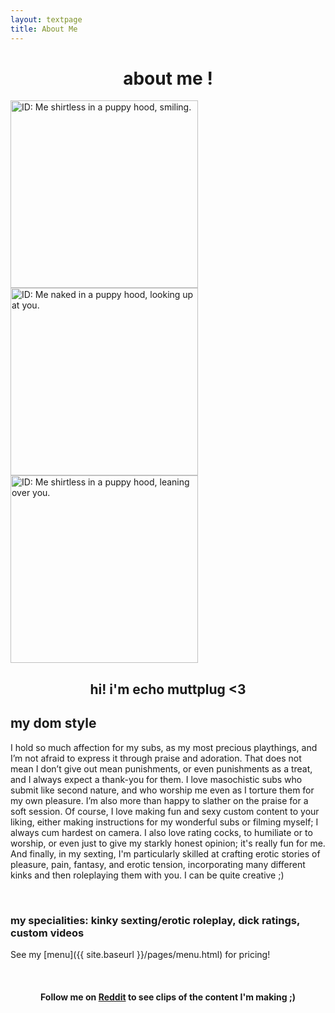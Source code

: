 ```yaml
---
layout: textpage
title: About Me
---
```


<h1 style="text-align: center;"> about me !</h1>

<!-- PHOTO GOES HERE -->
<div class="inlineHeader">
    <div class="cell">
        <img src="{{ site.baseurl }}/assets/images/me1.png" alt="ID: Me shirtless in a puppy hood, smiling." style="height: 300px;">
    </div>
    <div class="cell">
        <img src="{{ site.baseurl }}/assets/images/me2.png" alt="ID: Me naked in a puppy hood, looking up at you." style="height: 300px;">
    </div>
    <div class="cell">
        <img src="{{ site.baseurl }}/assets/images/me3.png" alt="ID: Me shirtless in a puppy hood, leaning over you." style="height: 300px;">
    </div>
</div>

<h2 style="text-align: center;">hi! i'm echo muttplug <3</h2>


## my dom style

I hold so much affection for my subs, as my most precious playthings, and I’m not afraid to express it through 
praise and adoration. That does not mean I don’t give out mean punishments, or even punishments as a treat, 
and I always expect a thank-you for them. I love masochistic subs who submit like second nature, and who worship me 
even as I torture them for my own pleasure. I’m also more than happy to slather on the praise for a soft 
session. Of course, I love making fun and sexy custom content to your liking, either making instructions for 
my wonderful subs or filming myself; I always cum hardest on camera. I also love rating cocks, to humiliate 
or to worship, or even just to give my starkly honest opinion; it's 
really fun for me. And finally, in my sexting, I'm particularly skilled at crafting erotic stories of 
pleasure, pain, fantasy, and erotic tension, incorporating many different kinks and then roleplaying them with 
you. I can be quite creative ;) 

<br>

### my specialities: kinky sexting/erotic roleplay, dick ratings, custom videos

See my [menu]({{ site.baseurl }}/pages/menu.html) for pricing!


<br>

<h4 style="text-align: center;">Follow me on <a href="https://www.reddit.com/user/echo-muttplug">Reddit</a> to see clips of the content I'm making ;)</h4>